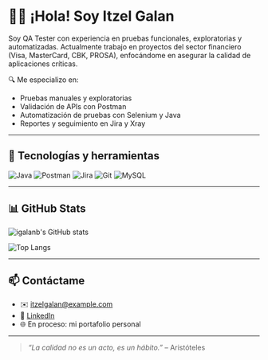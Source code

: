 # 👩‍💻 ¡Hola! Soy Itzel Galan

Soy QA Tester con experiencia en pruebas funcionales, exploratorias y automatizadas. Actualmente trabajo en proyectos del sector financiero (Visa, MasterCard, CBK, PROSA), enfocándome en asegurar la calidad de aplicaciones críticas. 

🔍 Me especializo en:
- Pruebas manuales y exploratorias
- Validación de APIs con Postman
- Automatización de pruebas con Selenium y Java
- Reportes y seguimiento en Jira y Xray

---

## 🧰 Tecnologías y herramientas

![Java](https://img.shields.io/badge/Java-ED8B00?style=flat-square&logo=java&logoColor=white)
![Postman](https://img.shields.io/badge/Postman-FF6C37?style=flat-square&logo=postman&logoColor=white)
![Jira](https://img.shields.io/badge/Jira-0052CC?style=flat-square&logo=jira&logoColor=white)
![Git](https://img.shields.io/badge/Git-F05032?style=flat-square&logo=git&logoColor=white)
![MySQL](https://img.shields.io/badge/MySQL-005C84?style=flat-square&logo=mysql&logoColor=white)

---

## 📊 GitHub Stats

![igalanb's GitHub stats](https://github-readme-stats.vercel.app/api?username=igalanb&show_icons=true&theme=tokyonight)

![Top Langs](https://github-readme-stats.vercel.app/api/top-langs/?username=igalanb&layout=compact&theme=tokyonight)

---

## 📫 Contáctame

- ✉️ itzelgalan@example.com  
- 💼 [LinkedIn](https://www.linkedin.com/in/itzelgalan)  
- 🌐 En proceso: mi portafolio personal

---

> *“La calidad no es un acto, es un hábito.”* – Aristóteles
